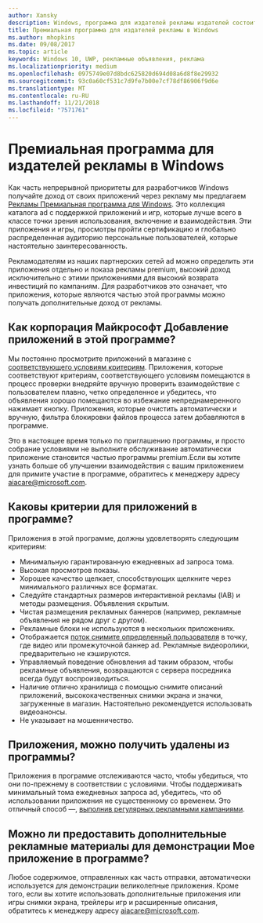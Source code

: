```yaml
---
author: Xansky
description: Windows, программа для издателей рекламы издателей состоит из каталога коллекции с поддержкой ad приложений, которые можно выбрать рекламные сети партнеров с использованием premium, повышенной емкости рекламы. Приложения в этой программе лучше всего подходит в классе точки зрения использования, включение и взаимодействия.
title: Премиальная программа для издателей рекламы в Windows
ms.author: mhopkins
ms.date: 09/08/2017
ms.topic: article
keywords: Windows 10, UWP, рекламные объявления, реклама
ms.localizationpriority: medium
ms.openlocfilehash: 0975749e07d8bdc625820d694d08a6d8f8e29932
ms.sourcegitcommit: 93c0a60cf531c7d9fe7b00e7cf78df86906f9d6e
ms.translationtype: MT
ms.contentlocale: ru-RU
ms.lasthandoff: 11/21/2018
ms.locfileid: "7571761"
---
```

# <a name="windows-premium-ads-publishers-program"></a>Премиальная программа для издателей рекламы в Windows

Как часть непрерывной приоритеты для разработчиков Windows получайте доход от своих приложений через рекламу мы предлагаем [Рекламы Премиальная программа для Windows](http://www.windowspremiumapps.com). Это коллекция каталога ad с поддержкой приложений и игр, которые лучше всего в классе точки зрения использования, включение и взаимодействия. Эти приложения и игры, просмотры пройти сертификацию и глобально распределенная аудиторию персональные пользователей, которые настоятельно заинтересованность.

Рекламодателям из наших партнерских сетей ad можно определить эти приложения отдельно и показа рекламы premium, высокий доход исключительно с этими приложениями для высокий возврата инвестиций по кампаниям. Для разработчиков это означает, что приложения, которые являются частью этой программы можно получать дополнительные доход от рекламы.

## <a name="how-does-microsoft-add-apps-to-this-program"></a>Как корпорация Майкрософт Добавление приложений в этой программе? 

Мы постоянно просмотрите приложений в магазине с [соответствующего условиям критериям](#what-are-the-criteria-for-apps-in-the-program). Приложения, которые соответствуют критериям, соответствующего условиям помещаются в процесс проверки внедряйте вручную проверить взаимодействие с пользователем плавно, четко определенное и убедитесь, что объявления хорошо помещаются во избежание непреднамеренного нажимает кнопку. Приложения, которые очистить автоматически и вручную, фильтра блокировки файлов процесса затем добавляются в программе.

Это в настоящее время только по приглашению программы, и просто собрание условиями не выполните обслуживание автоматически приложение становится частью программы premium.Если вы хотите узнать больше об улучшении взаимодействия с вашим приложением для примите участие в программе, обратитесь к менеджеру адресу aiacare@microsoft.com.

## <a name="what-are-the-criteria-for-apps-in-the-program"></a>Каковы критерии для приложений в программе?

Приложения в этой программе, должны удовлетворять следующим критериям:

* Минимальную гарантированную ежедневных ad запроса тома. 
* Высокая просмотров показы. 
* Хорошее качество щелкает, способствующих щелкните через минимального различных все форматах. 
* Следуйте стандартных размеров интерактивной рекламы (IAB) и методы размещения. Объявления скрытым.
* Чистая размещения рекламных баннеров (например, рекламные объявления не рядом друг с другом).
* Рекламные блоки не используются в нескольких приложениях.
* Отображается [поток снимите определенный пользователя](https://blogs.windows.com/buildingapps/2017/08/31/best-practices-using-video-ads-windows-apps/) в точку, где видео или промежуточной баннер ad. Рекламные видеоролики, предварительно не кэшируются. 
* Управляемый поведение обновления ad таким образом, чтобы рекламные объявления, возвращаются с сервера посредника всегда будут воспроизводиться.
* Наличие отлично хранилища с помощью снимите описаний приложений, высококачественных снимки экрана и значки, загруженные в магазин. Настоятельно рекомендуется использовать видеоанонсы.
* Не указывает на мошенничество.

## <a name="can-apps-get-removed-from-the-program"></a>Приложения, можно получить удалены из программы?

Приложения в программе отслеживаются часто, чтобы убедиться, что они по-прежнему в соответствии с условиями. Чтобы поддерживать минимальный тома ежедневных запроса ad, убедитесь, что об использовании приложения не существенному со временем. Это отличный способ —, [выполнив регулярных рекламными кампаниями](https://developer.microsoft.com/en-us/store/promote-your-apps).

## <a name="can-i-provide-additional-marketing-material-to-showcase-my-app-in-the-program"></a>Можно ли предоставить дополнительные рекламные материалы для демонстрации Мое приложение в программе? 

Любое содержимое, отправленных как часть отправки, автоматически используется для демонстрации великолепные приложения. Кроме того, если вы хотите использовать дополнительные приложения или игры снимки экрана, трейлеры игр и расширенные описания, обратитесь к менеджеру адресу aiacare@microsoft.com.
